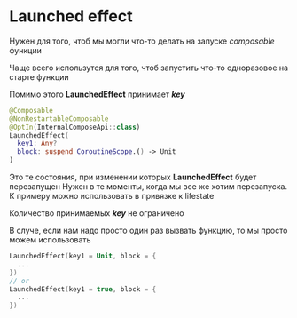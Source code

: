 # Launched effect

Нужен для того, чтоб мы могли что-то делать на запуске *composable* функции

Чаще всего использутся для того, чтоб запустить что-то одноразовое на старте функции 

Помимо этого **LaunchedEffect** принимает ***key***

```kotlin
@Composable 
@NonRestartableComposable
@OptIn(InternalComposeApi::class)
LaunchedEffect(
  key1: Any?
  block: suspend CoroutineScope.() -> Unit
)
```

Это те состояния, при изменении которых **LaunchedEffect** будет перезапущен
Нужен в те моменты, когда мы все же хотим перезапуска. К примеру можно использовать в привязке к lifestate

Количество принимаемых ***key*** не ограничено 

В случе, если нам надо просто один раз вызвать функцию, то мы просто можем использовать
```kotlin
LaunchedEffect(key1 = Unit, block = {
  ...
})
// or
LaunchedEffect(key1 = true, block = {
  ...
})
```